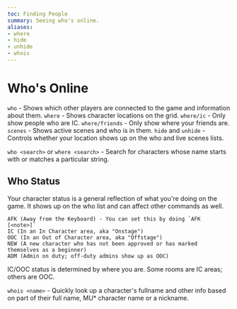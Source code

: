 ```yaml
---
toc: Finding People
summary: Seeing who's online.
aliases:
- where
- hide
- unhide
- whois
---
```

# Who's Online

`who` - Shows which other players are connected to the game and information about them.
`where` - Shows character locations on the grid.
`where/ic` - Only show people who are IC.
`where/friends` - Only show where your friends are.
`scenes` - Shows active scenes and who is in them.
`hide` and `unhide` - Controls whether your location shows up on the who and live scenes lists.

`who <search>` or `where <search>` - Search for characters whose name starts with or matches a particular string.

## Who Status

Your character status is a general reflection of what you're doing on the game.  It shows up on the who list and can affect other commands as well.

    AFK (Away from the Keyboard) - You can set this by doing `AFK [<note>]`
    IC (In an In Character area, aka "Onstage")
    OOC (In an Out of Character area, aka "Offstage")
    NEW (A new character who has not been approved or has marked themselves as a beginner)
    ADM (Admin on duty; off-duty admins show up as OOC)

IC/OOC status is determined by where you are.  Some rooms are IC areas; others are OOC.

`whois <name>` - Quickly look up a character's fullname and other info based on part of their full name, MU* character name or a nickname.
